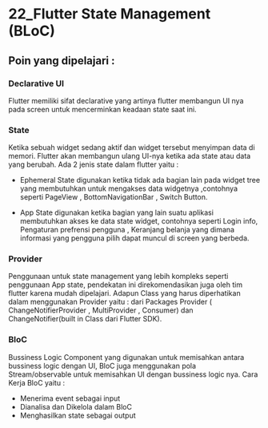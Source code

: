 # 22_Flutter State Management (BLoC)

## Poin yang dipelajari :

### Declarative UI
Flutter memiliki sifat declarative yang artinya flutter membangun UI nya pada screen untuk mencerminkan keadaan state saat ini. 

### State
Ketika sebuah widget sedang aktif dan widget tersebut menyimpan data di memori. Flutter akan membangun ulang UI-nya ketika ada state atau data yang berubah. Ada 2 jenis state dalam flutter yaitu :

- Ephemeral State digunakan ketika tidak ada bagian lain pada widget tree yang membutuhkan untuk mengakses data widgetnya ,contohnya seperti PageView , BottomNavigationBar , Switch Button.

- App State digunakan ketika bagian yang lain suatu aplikasi membutuhkan akses ke data state widget, contohnya seperti Login info, Pengaturan prefrensi pengguna , Keranjang belanja yang dimana informasi yang pengguna pilih dapat muncul di screen yang berbeda.

### Provider 
Penggunaan untuk state management yang lebih kompleks seperti penggunaan App state, pendekatan ini direkomendasikan juga oleh tim flutter karena mudah dipelajari. Adapun Class yang harus diperhatikan dalam menggunakan Provider yaitu : dari Packages Provider ( ChangeNotifierProvider , MultiProvider , Consumer) dan ChangeNotifier(built in Class dari Flutter SDK).

### BloC
Bussiness Logic Component yang digunakan untuk memisahkan antara bussiness logic dengan UI, BloC juga menggunakan pola Stream/observable untuk memisahkan UI dengan bussiness logic nya. Cara Kerja BloC yaitu :
- Menerima event sebagai input
- Dianalisa dan Dikelola dalam BloC
- Menghasilkan state sebagai output